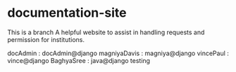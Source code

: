 # documentation-site
This is a branch
A helpful website to assist in handling requests and permission for institutions.

docAdmin : docAdmin@django
magniyaDavis : magniya@django
vincePaul : vince@django
BaghyaSree : java@django
testing